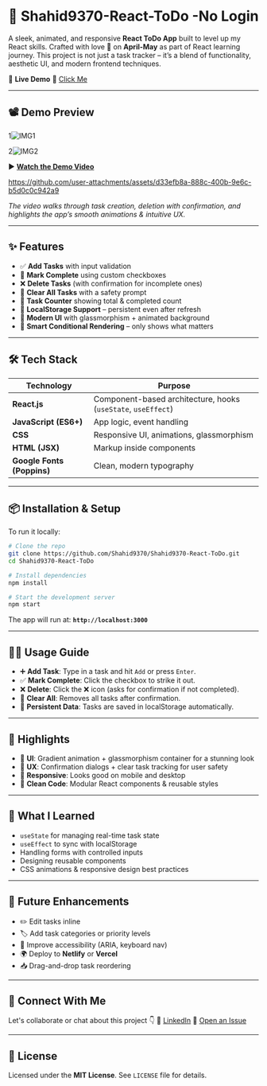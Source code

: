 # 🚀 Shahid9370-React-ToDo -No Login 

A sleek, animated, and responsive **React ToDo App** built to level up my React skills. Crafted with love 💙 on **April-May** as part of React learning journey. This project is not just a task tracker – it’s a blend of functionality, aesthetic UI, and modern frontend techniques.

📌 **Live Demo**
📂 [Click Me](https://shahid-todo.netlify.app/)

---

## 📽️ Demo Preview

1![IMG1](https://github.com/user-attachments/assets/9758589a-0d84-42c9-ae5f-944d697c10ce)


2![IMG2](https://github.com/user-attachments/assets/e1fbe7c0-eda9-4e14-a89a-8b5c56c71bfd)


▶️ **[Watch the Demo Video]()**



https://github.com/user-attachments/assets/d33efb8a-888c-400b-9e6c-b5d0c0c942a9


*The video walks through task creation, deletion with confirmation, and highlights the app’s smooth animations & intuitive UX.*

---

## ✨ Features

* ✅ **Add Tasks** with input validation
* 📝 **Mark Complete** using custom checkboxes
* ❌ **Delete Tasks** (with confirmation for incomplete ones)
* 🧹 **Clear All Tasks** with a safety prompt
* 🔢 **Task Counter** showing total & completed count
* 💾 **LocalStorage Support** – persistent even after refresh
* 💎 **Modern UI** with glassmorphism + animated background
* 🧠 **Smart Conditional Rendering** – only shows what matters

---

## 🛠️ Tech Stack

| Technology                 | Purpose                                                       |
| -------------------------- | ------------------------------------------------------------- |
| **React.js**               | Component-based architecture, hooks (`useState`, `useEffect`) |
| **JavaScript (ES6+)**      | App logic, event handling                                     |
| **CSS**                    | Responsive UI, animations, glassmorphism                      |
| **HTML (JSX)**             | Markup inside components                                      |
| **Google Fonts (Poppins)** | Clean, modern typography                                      |

---

## 📦 Installation & Setup

To run it locally:

```bash
# Clone the repo
git clone https://github.com/Shahid9370/Shahid9370-React-ToDo.git
cd Shahid9370-React-ToDo

# Install dependencies
npm install

# Start the development server
npm start
```

The app will run at: **`http://localhost:3000`**

---

## 🧑‍💻 Usage Guide

* ➕ **Add Task**: Type in a task and hit `Add` or press `Enter`.
* ✅ **Mark Complete**: Click the checkbox to strike it out.
* ❌ **Delete**: Click the ❌ icon (asks for confirmation if not completed).
* 🧹 **Clear All**: Removes all tasks after confirmation.
* 🔄 **Persistent Data**: Tasks are saved in localStorage automatically.

---

## 🌟 Highlights

* 💫 **UI**: Gradient animation + glassmorphism container for a stunning look
* 🧩 **UX**: Confirmation dialogs + clear task tracking for user safety
* 📱 **Responsive**: Looks good on mobile and desktop
* 🧼 **Clean Code**: Modular React components & reusable styles

---

## 🧠 What I Learned

* `useState` for managing real-time task state
* `useEffect` to sync with localStorage
* Handling forms with controlled inputs
* Designing reusable components
* CSS animations & responsive design best practices

---

## 🚀 Future Enhancements

* ✏️ Edit tasks inline
* 🏷️ Add task categories or priority levels
* 🦽 Improve accessibility (ARIA, keyboard nav)
* 🌍 Deploy to **Netlify** or **Vercel**
* 📥 Drag-and-drop task reordering

---

## 📢 Connect With Me

Let's collaborate or chat about this project 👇
🔗 [LinkedIn](https://www.linkedin.com/in/shahid-shaikh-68993a214/)
🐛 [Open an Issue](https://github.com/Shahid9370/Shahid9370-React-ToDo/issues)

---

## 📄 License

Licensed under the **MIT License**. See `LICENSE` file for details.
